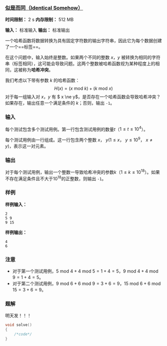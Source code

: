 ### [似是而同（Identical Somehow）](https://ac.nowcoder.com/acm/contest/108299/I)

**时间限制：** 2 s
**内存限制：** 512 MB

**输入：** 标准输入
**输出：** 标准输出



一个哈希函数将数据转换为具有固定字符数的输出字符串，因此它为每个数据创建了一个==标签==。

在这个问题中，输入始终是整数。如果两个不同的整数 $x$，$y$ 被转换为相同的字符串（标签相同），这可能会导致问题。这两个整数被哈希函数视为某种程度上的相同，这被称为**哈希冲突**。

我们考虑以下带有参数 $k$ 的哈希函数：
$$
H(x) = (x \text{ mod } k) + (k \text{ mod } x)
$$
对于每一组输入对 $x$，$y$ 有 $ x \ne y$，是否存在一个哈希函数会导致哈希冲突？如果存在，输出任意一个满足条件的 $k$；否则，输出 `-1`。







### 输入

每个测试包含多个测试用例。第一行包含测试用例的数量$t$（$1 \le t \le 10^4$）。

每个测试用例由一行组成。这一行包含两个整数 $x$， $y (1 ≤ x$， $y ≤ 10^9$， $x ≠ y)$，表示这一对元素。





### 输出

对于每个测试用例，输出一个整数一导致哈希冲突的参数$k$（$1 \le k \le 10^{18}$）。如果不存在满足条件且不大于$10^{18}$的正整数，则输出 `-1`。





### 样例

**样例输入：**

```
2
5 9
9 15
```



**样例输出：**

```
4
6
```





### 注意

- 对于第一个测试用例，$5 \text{ mod } 4 + 4 \text{ mod } 5 = 1 + 4 = 5$，$9 \text{ mod } 4 + 4 \text{ mod } 9 = 1 + 4 = 5$。
- 对于第二个测试用例，$9 \text{ mod } 6 + 6 \text{ mod } 9 = 3 + 6 = 9$，$15 \text{ mod } 6 + 6 \text{ mod } 15 = 3 + 6 = 9$。





### 题解

明天发！！！



```cpp
void solve()
{
	/*code*/
}
```